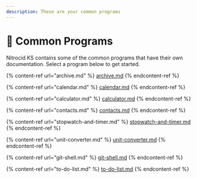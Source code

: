 ```yaml
---
description: These are your common programs
---
```


# 🧰 Common Programs

Nitrocid KS contains some of the common programs that have their own documentation. Select a program below to get started.

{% content-ref url="archive.md" %}
[archive.md](archive.md)
{% endcontent-ref %}

{% content-ref url="calendar.md" %}
[calendar.md](calendar.md)
{% endcontent-ref %}

{% content-ref url="calculator.md" %}
[calculator.md](calculator.md)
{% endcontent-ref %}

{% content-ref url="contacts.md" %}
[contacts.md](contacts.md)
{% endcontent-ref %}

{% content-ref url="stopwatch-and-timer.md" %}
[stopwatch-and-timer.md](stopwatch-and-timer.md)
{% endcontent-ref %}

{% content-ref url="unit-converter.md" %}
[unit-converter.md](unit-converter.md)
{% endcontent-ref %}

{% content-ref url="git-shell.md" %}
[git-shell.md](git-shell.md)
{% endcontent-ref %}

{% content-ref url="to-do-list.md" %}
[to-do-list.md](to-do-list.md)
{% endcontent-ref %}
